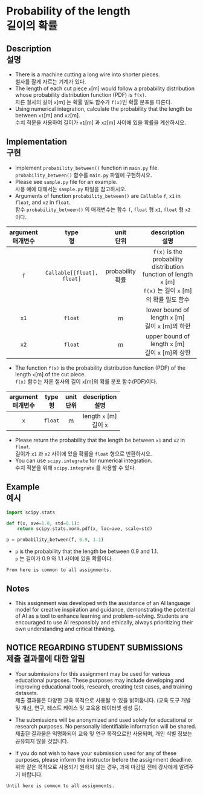 
# Probability of the length<br>길이의 확률

## Description<br>설명

* There is a machine cutting a long wire into shorter pieces.<br>철사를 잘게 자르는 기계가 있다.
* The length of each cut piece `x`[m] would follow a probability distribution whose probability distribution function (PDF) is `f(x)`.<br>자른 철사의 길이 `x`[m] 는 확률 밀도 함수가 `f(x)`인 확률 분포를 따른다.
* Using numerical integration, calculate the probability that the length be between `x1`[m] and `x2`[m].<br>수치 적분을 사용하여 길이가 `x1`[m] 과 `x2`[m] 사이에 있을 확률을 계산하시오.

## Implementation<br>구현

* Implement `probability_between()` function in `main.py` file.<br>`probability_between()` 함수를 `main.py` 파일에 구현하시오.
* Please see `sample.py` file for an example.<br>사용 예에 대해서는 `sample.py` 파일을 참고하시오.
* Arguments of function `probability_between()` are `Callable` `f`, `x1` in `float`, and `x2` in `float`.<br>함수 `probability_between()` 의 매개변수는 함수 `f`, `float` 형 `x1`, `float` 형 `x2` 이다.

| argument<br>매개변수 | type<br>형 | unit<br>단위 | description<br>설명 |
|:-----------------:|:----------:|:----------:|:------------------:|
| `f` | `Callable[[float], float]` | probability<br>확률 | `f(x)` is the probability distribution function of length `x` [m]<br>`f(x)` 는 길이 `x` [m]의 확률 밀도 함수 |
| `x1` | `float` | m | lower bound of length `x` [m]<br>길이 `x` [m]의 하한 |
| `x2` | `float` | m | upper bound of length `x` [m]<br>길이 `x` [m]의 상한 |

* The function `f(x)` is the probability distribution function (PDF) of the length `x`[m] of the cut piece.<br>`f(x)` 함수는 자른 철사의 길이 `x`[m]의 확률 분포 함수(PDF)이다.

| argument<br>매개변수 | type<br>형 | unit<br>단위 | description<br>설명 |
|:-----------------:|:----------:|:----------:|:------------------:|
| `x` | `float` | m | length `x` [m]<br>길이 `x` |

* Please return the probability that the length be between `x1` and `x2` in `float`.<br>길이가 `x1` 과 `x2` 사이에 있을 확률을 `float` 형으로 반환하시오.
* You can use `scipy.integrate` for numerical integration.<br>수치 적분을 위해 `scipy.integrate` 를 사용할 수 있다.

## Example<br>예시
```python
import scipy.stats

def f(x, ave=1.0, std=0.1):
    return scipy.stats.norm.pdf(x, loc=ave, scale=std)

p = probability_between(f, 0.9, 1.1)
```
* `p` is the probability that the length be between 0.9 and 1.1.<br>`p` 는 길이가 0.9 와 1.1 사이에 있을 확률이다.

``From here is common to all assignments.``

## Notes

* This assignment was developed with the assistance of an AI language model for creative inspiration and guidance, demonstrating the potential of AI as a tool to enhance learning and problem-solving.  Students are encouraged to use AI responsibly and ethically, always prioritizing their own understanding and critical thinking.

## NOTICE REGARDING STUDENT SUBMISSIONS<br>제출 결과물에 대한 알림

* Your submissions for this assignment may be used for various educational purposes. These purposes may include developing and improving educational tools, research, creating test cases, and training datasets.<br>제출 결과물은 다양한 교육 목적으로 사용될 수 있을 밝혀둡니다. (교육 도구 개발 및 개선, 연구, 테스트 케이스 및 교육용 데이터셋 생성 등).

* The submissions will be anonymized and used solely for educational or research purposes. No personally identifiable information will be shared.<br>제출된 결과물은 익명화되어 교육 및 연구 목적으로만 사용되며, 개인 식별 정보는 공유되지 않을 것입니다.

* If you do not wish to have your submission used for any of these purposes, please inform the instructor before the assignment deadline.<br>위와 같은 목적으로 사용되기 원하지 않는 경우, 과제 마감일 전에 강사에게 알려주기 바랍니다.

``Until here is common to all assignments.``
